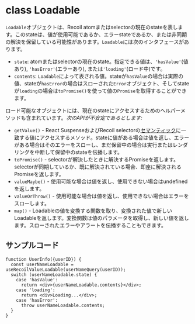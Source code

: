 # class Loadable
​`Loadable`オブジェクトは、Recoil atomまたはselectorの現在のstateを表します。​このstateは、値が使用可能であるか、エラーstateであるか、または非同期の解決を保留している可能性があります。​`Loadable`には次のインタフェースがあります。

* `​state`: atomまたはselectorの現在のstate。​指定できる値は、`'hasValue'`(値あり), `'hasError'`(エラーあり), または`'loading'`(ロード中)です。
* `contents`: `Loadable`によって表される値。​stateが`hasValue`の場合は実際の値、stateが`hasError`の場合はスローされた`Error`オブジェクト、そしてstateが`loading`の場合は`toPromise()`を使って値の`Promise`を取得することができます。

​ロード可能なオブジェクトには、現在のstateにアクセスするためのヘルパーメソッドも含まれています。
​*次のAPIが不安定であるとします:*

* `getValue()` - React SuspenseおよびRecoil selectorの[セマンティック](https://developer.mozilla.org/ja/docs/Glossary/Semantics)に一致する値にアクセスするメソッド。​stateに値がある場合は値を返し、エラーがある場合はそのエラーをスローし、まだ保留中の場合は実行またはレンダリングを中断して保留中のstateを伝播します。
* `toPromise()` - selectorが解決したときに解決するPromiseを返します。​selectorが同期しているか、既に解決されている場合、即座に解決されるPromiseを返します。
* `valueMaybe()` - 使用可能な場合は値を返し、使用できない場合はundefinedを返します。
* `valueOrThrow()` - 使用可能な場合は値を返し、使用できない場合はエラーをスローします。
* ​`map()` - Loadableの値を変換する関数を取り、変換された値で新しいLoadableを返します。​変換関数は値のパラメータを取得し、新しい値を返します。​スローされたエラーやアラートを伝播することもできます。

## サンプルコード

```React
function UserInfo({userID}) {
  const userNameLoadable = useRecoilValueLoadable(userNameQuery(userID));
  switch (userNameLoadable.state) {
    case 'hasValue':
      return <div>{userNameLoadable.contents}</div>;
    case 'loading':
      return <div>Loading...</div>;
    case 'hasError':
      throw userNameLoadable.contents;
  }
}
```
